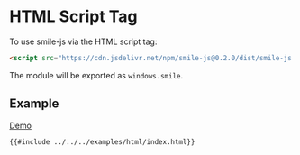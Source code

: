 # HTML Script Tag

To use smile-js via the HTML script tag:

```html
<script src="https://cdn.jsdelivr.net/npm/smile-js@0.2.0/dist/smile-js.iife.js"></script>
```

The module will be exported as `windows.smile`.

## Example

[Demo](./examples/html/index.html)

```html
{{#include ../../../examples/html/index.html}}
```
